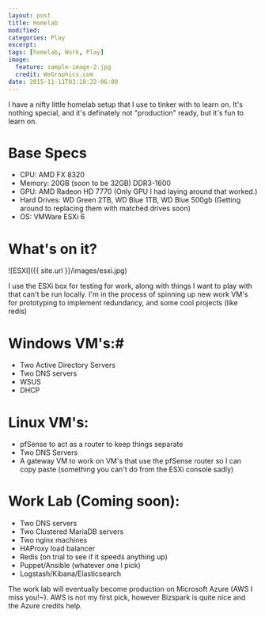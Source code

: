```yaml
---
layout: post
title: Homelab
modified:
categories: Play
excerpt:
tags: [homelab, Work, Play]
image:
  feature: sample-image-2.jpg
  credit: WeGraphics.com
date: 2015-11-11T03:18:32-06:00
---
```


I have a nifty little homelab setup that I use to tinker with to learn on. It's nothing special, and it's definately not "production" ready, but it's fun to learn on.

# Base Specs #


- CPU: AMD FX 8320
- Memory: 20GB (soon to be 32GB) DDR3-1600
- GPU: AMD Radeon HD 7770 (Only GPU I had laying around that worked.)
- Hard Drives: WD Green 2TB, WD Blue 1TB, WD Blue 500gb (Getting around to replacing them with matched drives soon)
- OS: VMWare ESXi 6

# What's on it? #

![ESXI]({{ site.url }}/images/esxi.jpg)

I use the ESXi box for testing for work, along with things I want to play with that can't be run locally. I'm in the process of spinning up new work VM's for prototyping to implement redundancy, and some cool projects (like redis)


# Windows VM's:#

- Two Active Directory Servers 
- Two DNS servers
- WSUS
- DHCP

# Linux VM's: #

- pfSense to act as a router to keep things separate
- Two DNS Servers
- A gateway VM to work on VM's that use the pfSense router so I can copy paste (something you can't do from the ESXi console sadly)

# Work Lab (Coming soon): #

- Two DNS servers
- Two Clustered MariaDB servers
- Two nginx machines
- HAProxy load balancer
- Redis (on trial to see if it speeds anything up)
- Puppet/Ansible (whatever one I pick)
- Logstash/Kibana/Elasticsearch

The work lab will eventually become production on Microsoft Azure (AWS I miss you!~). AWS is not my first pick, however Bizspark is quite nice and the Azure credits help. 





